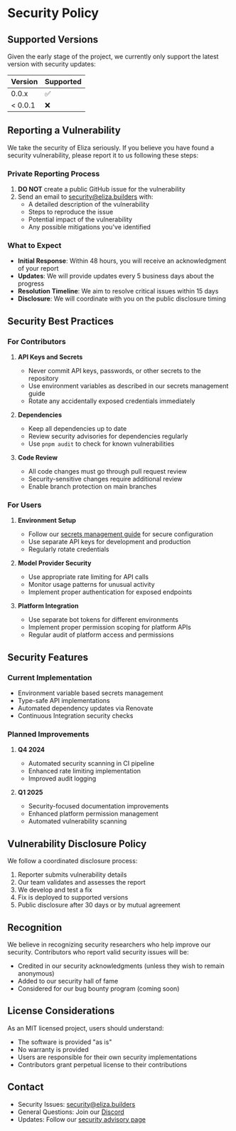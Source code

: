 # Security Policy

## Supported Versions

Given the early stage of the project, we currently only support the latest version with security updates:

| Version | Supported          |
| ------- | ------------------ |
| 0.0.x   | :white_check_mark: |
| < 0.0.1 | :x:                |

## Reporting a Vulnerability

We take the security of Eliza seriously. If you believe you have found a security vulnerability, please report it to us following these steps:

### Private Reporting Process

1. **DO NOT** create a public GitHub issue for the vulnerability
2. Send an email to security@eliza.builders with:
    - A detailed description of the vulnerability
    - Steps to reproduce the issue
    - Potential impact of the vulnerability
    - Any possible mitigations you've identified

### What to Expect

- **Initial Response**: Within 48 hours, you will receive an acknowledgment of your report
- **Updates**: We will provide updates every 5 business days about the progress
- **Resolution Timeline**: We aim to resolve critical issues within 15 days
- **Disclosure**: We will coordinate with you on the public disclosure timing

## Security Best Practices

### For Contributors

1. **API Keys and Secrets**

    - Never commit API keys, passwords, or other secrets to the repository
    - Use environment variables as described in our secrets management guide
    - Rotate any accidentally exposed credentials immediately

2. **Dependencies**

    - Keep all dependencies up to date
    - Review security advisories for dependencies regularly
    - Use `pnpm audit` to check for known vulnerabilities

3. **Code Review**
    - All code changes must go through pull request review
    - Security-sensitive changes require additional review
    - Enable branch protection on main branches

### For Users

1. **Environment Setup**

    - Follow our [secrets management guide](docs/guides/secrets-management.md) for secure configuration
    - Use separate API keys for development and production
    - Regularly rotate credentials

2. **Model Provider Security**

    - Use appropriate rate limiting for API calls
    - Monitor usage patterns for unusual activity
    - Implement proper authentication for exposed endpoints

3. **Platform Integration**
    - Use separate bot tokens for different environments
    - Implement proper permission scoping for platform APIs
    - Regular audit of platform access and permissions

## Security Features

### Current Implementation

- Environment variable based secrets management
- Type-safe API implementations
- Automated dependency updates via Renovate
- Continuous Integration security checks

### Planned Improvements

1. **Q4 2024**

    - Automated security scanning in CI pipeline
    - Enhanced rate limiting implementation
    - Improved audit logging

2. **Q1 2025**
    - Security-focused documentation improvements 
    - Enhanced platform permission management
    - Automated vulnerability scanning

## Vulnerability Disclosure Policy

We follow a coordinated disclosure process:

1. Reporter submits vulnerability details
2. Our team validates and assesses the report
3. We develop and test a fix
4. Fix is deployed to supported versions
5. Public disclosure after 30 days or by mutual agreement

## Recognition

We believe in recognizing security researchers who help improve our security. Contributors who report valid security issues will be:

- Credited in our security acknowledgments (unless they wish to remain anonymous)
- Added to our security hall of fame
- Considered for our bug bounty program (coming soon)

## License Considerations

As an MIT licensed project, users should understand:

- The software is provided "as is"
- No warranty is provided
- Users are responsible for their own security implementations
- Contributors grant perpetual license to their contributions

## Contact

- Security Issues: security@eliza.builders
- General Questions: Join our [Discord](https://discord.gg/ai16z)
- Updates: Follow our [security advisory page](https://github.com/elizaos/eliza/security/advisories)

